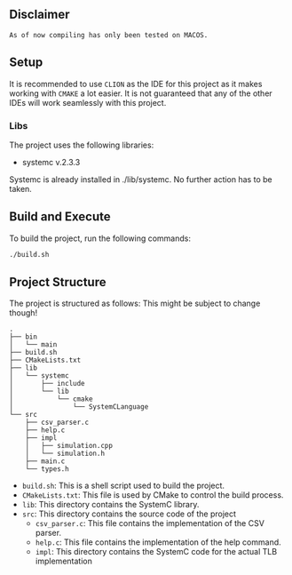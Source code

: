 ## Disclaimer

```
As of now compiling has only been tested on MACOS. 
```

## Setup

It is recommended to use `CLION` as the IDE for this project as it makes working with `CMAKE` a lot easier.
It is not guaranteed that any of the other IDEs will work seamlessly with this project.

### Libs

The project uses the following libraries:

- systemc v.2.3.3

Systemc is already installed in ./lib/systemc. No further action has to be taken.

## Build and Execute

To build the project, run the following commands:

```bash
./build.sh
```

## Project Structure

The project is structured as follows:
This might be subject to change though!

```
.
├── bin
│   └── main
├── build.sh
├── CMakeLists.txt
├── lib
│   └── systemc
│       ├── include
│       └── lib
│           └── cmake
│               └── SystemCLanguage
└── src
    ├── csv_parser.c
    ├── help.c
    ├── impl
    │   ├── simulation.cpp
    │   └── simulation.h
    ├── main.c
    └── types.h
```

- `build.sh`: This is a shell script used to build the project.
- `CMakeLists.txt`: This file is used by CMake to control the build process.
- `lib`: This directory contains the SystemC library.
- `src`: This directory contains the source code of the project
    - `csv_parser.c`: This file contains the implementation of the CSV parser.
    - `help.c`: This file contains the implementation of the help command.
    - `impl`: This directory contains the SystemC code for the actual TLB implementation